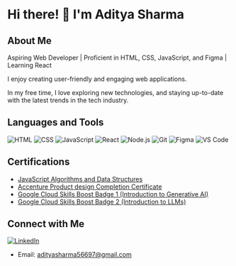 # Hi there! 👋 I'm Aditya Sharma

## About Me
<p>
Aspiring Web Developer | Proficient in HTML, CSS, JavaScript, and Figma | Learning React
</p>
<p>
I enjoy creating user-friendly and engaging web applications.
</p>
<p>
In my free time, I love exploring new technologies, and staying up-to-date with the latest trends in the tech industry.
</p>

## Languages and Tools
![HTML](https://img.shields.io/badge/-HTML-E34F26?style=flat-square&logo=html5&logoColor=ffffff)
![CSS](https://img.shields.io/badge/-CSS-1572B6?style=flat-square&logo=css3&logoColor=ffffff)
![JavaScript](https://img.shields.io/badge/-JavaScript-F7DF1E?style=flat-square&logo=javascript&logoColor=black)
![React](https://img.shields.io/badge/-React-007bff?style=flat-square&logo=react&logoColor=white)
![Node.js](https://img.shields.io/badge/Node.js-339933?style=flat-square&logo=nodedotjs&logoColor=white)
![Git](https://img.shields.io/badge/-Git-000?style=flat-square&logo=git&logoColor=white)
![Figma](https://img.shields.io/badge/-Figma-green?style=flat-square&logo=figma&logoColor=white)
![VS Code](https://img.shields.io/badge/-VS%20Code-blueviolet?style=flat-square&logo=visual-studio-code&logoColor=white)

## Certifications
- [JavaScript Algorithms and Data Structures](https://www.freecodecamp.org/certification/ADISHA2003/javascript-algorithms-and-data-structures-v8)
- [Accenture Product design Completion Certificate](https://forage-uploads-prod.s3.amazonaws.com/completion-certificates/Accenture%20North%20America/NqLZqrXRDvfkqHRKG_Accenture%20North%20America_KXoqSiGiAYJSZDtN9_1705326990555_completion_certificate.pdf)
- [Google Cloud Skills Boost Badge 1 (Introduction to Generative AI)](https://www.cloudskillsboost.google/public_profiles/0b9c12e8-4a94-4d00-ae7e-d456c2ea3c92/badges/6969003?utm_medium=social&utm_source=linkedin&utm_campaign=ql-social-share)
- [Google Cloud Skills Boost Badge 2 (Introduction to LLMs)](https://www.cloudskillsboost.google/public_profiles/0b9c12e8-4a94-4d00-ae7e-d456c2ea3c92/badges/7171997?utm_medium=social&utm_source=linkedin&utm_campaign=ql-social-share)

## Connect with Me
[![LinkedIn](https://img.shields.io/badge/LinkedIn-aditya--sharma-blue?style=flat-square&logo=linkedin)](https://linkedin.com/in/aditya-sharma-334528296)
- Email: [adityasharma56697@gmail.com](mailto:adityasharma56697@gmail.com)
